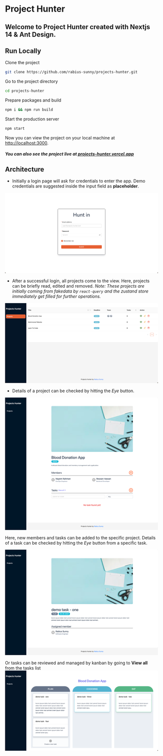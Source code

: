 # Project Hunter

## Welcome to Project Hunter created with Nextjs 14 & Ant Design.

## Run Locally

Clone the project

```bash
git clone https://github.com/rabius-sunny/projects-hunter.git
```

Go to the project directory

```bash
cd projects-hunter
```

Prepare packages and build

```bash
npm i && npm run build
```

Start the production server

```bash
npm start
```

Now you can view the project on your local machine at [http://localhost:3000](http://localhost:3000).

##### You can also see the project live at [projects-hunter.vercel.app](https://projects-hunter.vercel.app/)

## Architecture

- Initially a login page will ask for credentials to enter the app. Demo credentials are suggested inside the input field as **placeholder**.

<img src='https://raw.githubusercontent.com/rabius-sunny/projects-hunter/main/assets/images/login.png' />

- After a successful login, all projects come to the view. Here, projects can be briefly read, edited and removed. _Note: These projects are initially coming from fakedata by `react-query` and the zustand store immediately get filled for further operations._

<img src='https://raw.githubusercontent.com/rabius-sunny/projects-hunter/main/assets/images/projects.png' />

- Details of a project can be checked by hitting the _Eye_ button.

<img src='https://raw.githubusercontent.com/rabius-sunny/projects-hunter/main/assets/images/projectdetails.png' />

Here, new members and tasks can be added to the specific project. Details of a task can be checked by hitting the _Eye_ button from a specific task.

<img src='https://raw.githubusercontent.com/rabius-sunny/projects-hunter/main/assets/images/taskdetails.png' />

Or tasks can be reviewed and managed by kanban by going to **View all** from the tasks list
<img src='https://raw.githubusercontent.com/rabius-sunny/projects-hunter/main/assets/images/kanban.png' />
